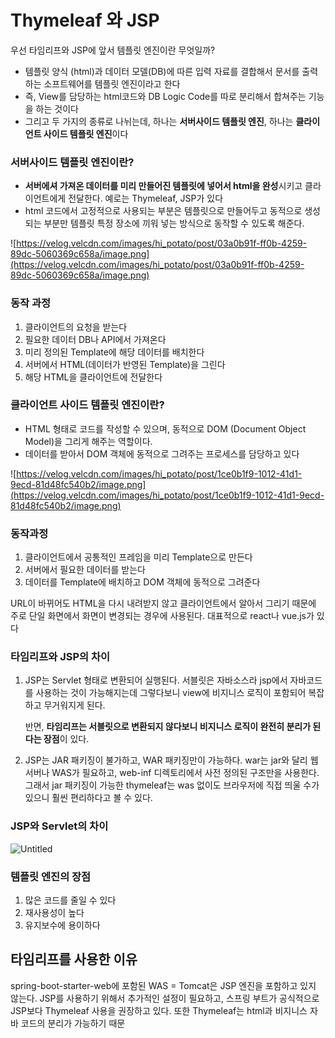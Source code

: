 # Thymeleaf 와 JSP

우선 타임리프와 JSP에 앞서 템플릿 엔진이란 무엇일까?

- 템플릿 양식 (html)과 데이터 모델(DB)에 따른 입력 자료를 결합해서 문서를 출력하는 소프트웨어를 템플릿 엔진이라고 한다
- 즉, View를 담당하는 html코드와 DB Logic Code를 따로 분리해서 합쳐주는 기능을 하는 것이다
- 그리고 두 가지의 종류로 나뉘는데, 하나는 **서버사이드 템플릿 엔진**, 하나는 **클라이언트 사이드 템플릿 엔진**이다

### 서버사이드 템플릿 엔진이란?

- **서버에셔 가져온 데이터를 미리 만들어진 템플릿에 넣어서 html을 완성**시키고 클라이언트에게 전달한다. 예로는 Thymeleaf, JSP가 있다
- html 코드에서 고정적으로 사용되는 부분은 템플릿으로 만들어두고 동적으로 생성되는 부분만 템플릿 특정 장소에 끼워 넣는 방식으로 동작할 수 있도록 해준다.

![https://velog.velcdn.com/images/hi_potato/post/03a0b91f-ff0b-4259-89dc-5060369c658a/image.png](https://velog.velcdn.com/images/hi_potato/post/03a0b91f-ff0b-4259-89dc-5060369c658a/image.png)

### 동작 과정

1. 클라이언트의 요청을 받는다
2. 필요한 데이터 DB나 API에서 가져온다
3. 미리 정의된 Template에 해당 데이터를 배치한다
4. 서버에서 HTML(데이터가 반영된 Template)을 그린다
5. 해당 HTML을 클라이언트에 전달한다

### 클라이언트 사이드 템플릿 엔진이란?

- HTML 형태로 코드를 작성할 수 있으며, 동적으로 DOM (Document Object Model)을 그리게 해주는 역할이다.
- 데이터를 받아서 DOM 객체에 동적으로 그려주는 프로세스를 담당하고 있다

![https://velog.velcdn.com/images/hi_potato/post/1ce0b1f9-1012-41d1-9ecd-81d48fc540b2/image.png](https://velog.velcdn.com/images/hi_potato/post/1ce0b1f9-1012-41d1-9ecd-81d48fc540b2/image.png)

### 동작과정

1. 클라이언트에서 공통적인 프레임을 미리 Template으로 만든다
2. 서버에서 필요한 데이터를 받는다
3. 데이터를 Template에 배치하고 DOM 객체에 동적으로 그려준다

URL이 바뀌어도 HTML을 다시 내려받지 않고 클라이언트에서 알아서 그리기 때문에 주로 단일 화면에서 화면이 변경되는 경우에 사용된다. 대표적으로 react나 vue.js가 있다

### 타임리프와 JSP의 차이

1. JSP는 Servlet 형태로 변환되어 실행된다. 서블릿은 자바소스라 jsp에서 자바코드를 사용하는 것이 가능해지는데 그렇다보니 view에 비지니스 로직이 포함되어 복잡하고 무거워지게 된다.

   반면, **타임리프는 서블릿으로 변환되지 않다보니 비지니스 로직이 완전히 분리가 된다는 장점**이 있다.

2. JSP는 JAR 패키징이 불가하고, WAR 패키징만이 가능하다. war는 jar와 달리 웹 서버나 WAS가 필요하고, web-inf 디렉토리에서 사전 정의된 구조만을 사용한다. 그래서 jar 패키징이 가능한 thymeleaf는 was 없이도 브라우저에 직접 띄울 수가 있으니 훨씬 편리하다고 볼 수 있다.

### JSP와 Servlet의 차이

![Untitled](https://s3-us-west-2.amazonaws.com/secure.notion-static.com/5ae1df34-02d7-4ca3-938e-374cabfe4ffd/Untitled.png)

### 템플릿 엔진의 장점

1. 많은 코드를 줄일 수 있다
2. 재사용성이 높다
3. 유지보수에 용이하다

## 타임리프를 사용한 이유

spring-boot-starter-web에 포함된 WAS = Tomcat은 JSP 엔진을 포함하고 있지 않는다. JSP를 사용하기 위해서 추가적인 설정이 필요하고, 스프링 부트가 공식적으로 JSP보다 Thymeleaf 사용을 권장하고 있다. 또한 Thymeleaf는 html과 비지니스 자바 코드의 분리가 가능하기 때문
